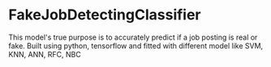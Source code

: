 # FakeJobDetectingClassifier
This model's true purpose is to accurately predict if a job posting is real or fake. Built using python, tensorflow and fitted with different model like SVM, KNN, ANN, RFC, NBC
